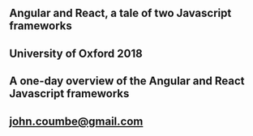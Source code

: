 ## Angular and React, a tale of two Javascript frameworks

## University of Oxford 2018

## A one-day overview of the Angular and React Javascript frameworks

## john.coumbe@gmail.com
